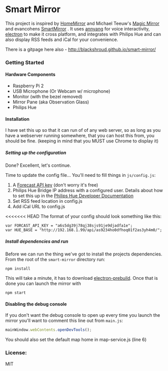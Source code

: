 # Smart Mirror
This project is inspired by [HomeMirror](https://github.com/HannahMitt/HomeMirror) and Michael Teeuw's [Magic Mirror](http://michaelteeuw.nl/tagged/magicmirror) and evancohens [SmartMirror](https://github.com/evancohen/smart-mirror) . It uses [annyang](https://github.com/TalAter/annyang) for voice interactivity, [electron](http://electron.atom.io/) to make it cross platform, and integrates with Philips Hue and can also display RSS feeds and iCal for your convenience.

There is a gitpage here also - http://blackshroud.github.io/smart-mirror/

### Getting Started
#### Hardware Components
- Raspberry Pi 2
- USB Microphone (Or Webcam w/ microphone)
- Monitor (with the bezel removed)
- Mirror Pane (aka Observation Glass)
- Philips Hue

#### Installation

I have set this up so that it can run of of any web server, so as long as you have a webserver running somewhere, that you can host this from, you should be fine. (keeping in mind that you MUST use Chrome to display it)

##### Setting up the configuration
Done? Excellent, let's continue.

Time to update the config file... You'll need to fill things in `js/config.js`:

1. A [Forecast API key](https://developer.forecast.io/) (don't worry it's free)
2. Philips Hue Bridge IP address with a configured user. Details about how to set this up in the [Philips Hue Developer Documentation](http://www.developers.meethue.com/documentation/getting-started)
4. Set RSS feed location in config.js
5. Add iCal URL to config.js

<<<<<<< HEAD
The format of your config should look something like this:
```
var FORCAST_API_KEY = "a6s5dg39j78qj38sjs91je9djadfa1e";
var HUE_BASE = "http://192.168.1.99/api/as9234ho0dfhoq01f2as3yh4m0/";
```

##### Install dependencies and run
Before we can run the thing we've got to install the projects dependencies. From the root of the `smart-mirror` directory run:
```
npm install
```

This will take a minute, it has to download [electron-prebuild](https://github.com/mafintosh/electron-prebuilt). Once that is done you can launch the mirror with
```
npm start
```

#### Disabling the debug console
If you don't want the debug console to open up every time you launch the mirror you'll want to comment this line out from `main.js`:
``` javascript
mainWindow.webContents.openDevTools();
```
You should also set the default map home in map-service.js (line 6)


### License:
MIT
